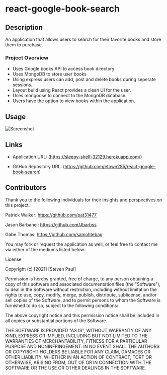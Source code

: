 # react-google-book-search

## Description 
An application that allows users to search for their favorite books and store them to purchase. 

### Project Overview

* Uses Google books API to access book directory 
* Uses MongoDB to store user books 
* Using express users can add, post and delete books during seperate sessions. 
* Layout build using React provides a clean UI for the user. 
* Uses mongoose to connect to the MongoDB database. 
* Users have the option to view books within the application. 

 

## Usage

![Screenshot]()

## Links

* Application URL: (https://sleepy-shelf-32129.herokuapp.com/)

* GitHub Repository URL: (https://github.com/etown285/react-google-book-search)

## Contributors 

Thank you to the following individuals for their insights and perspectives on this project.

Patrick Walker: https://github.com/pat31477

Jason Barbanel: https://github.com/Jbarbss

Gabe Thomas: https://github.com/samohtebag

You may fork or request the application as well, or feel free to contact me via either of the mediums listed below.

License

Copyright (c) [2021] [Steven Paul]

Permission is hereby granted, free of charge, to any person obtaining a copy of this software and associated documentation files (the "Software"), to deal in the Software without restriction, including without limitation the rights to use, copy, modify, merge, publish, distribute, sublicense, and/or sell copies of the Software, and to permit persons to whom the Software is furnished to do so, subject to the following conditions:

The above copyright notice and this permission notice shall be included in all copies or substantial portions of the Software.

THE SOFTWARE IS PROVIDED "AS IS", WITHOUT WARRANTY OF ANY KIND, EXPRESS OR IMPLIED, INCLUDING BUT NOT LIMITED TO THE WARRANTIES OF MERCHANTABILITY, FITNESS FOR A PARTICULAR PURPOSE AND NONINFRINGEMENT. IN NO EVENT SHALL THE AUTHORS OR COPYRIGHT HOLDERS BE LIABLE FOR ANY CLAIM, DAMAGES OR OTHER LIABILITY, WHETHER IN AN ACTION OF CONTRACT, TORT OR OTHERWISE, ARISING FROM, OUT OF OR IN CONNECTION WITH THE SOFTWARE OR THE USE OR OTHER DEALINGS IN THE SOFTWARE.